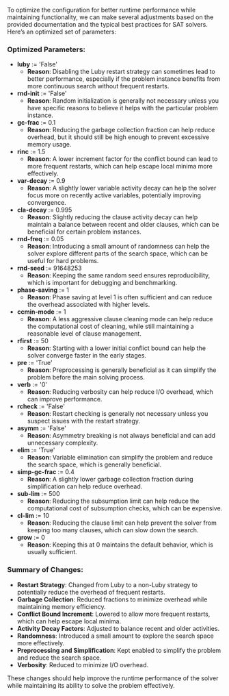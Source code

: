 To optimize the configuration for better runtime performance while maintaining functionality, we can make several adjustments based on the provided documentation and the typical best practices for SAT solvers. Here’s an optimized set of parameters:

### Optimized Parameters:
- **luby** := 'False'  
  - **Reason**: Disabling the Luby restart strategy can sometimes lead to better performance, especially if the problem instance benefits from more continuous search without frequent restarts.
- **rnd-init** := 'False'  
  - **Reason**: Random initialization is generally not necessary unless you have specific reasons to believe it helps with the particular problem instance.
- **gc-frac** := 0.1  
  - **Reason**: Reducing the garbage collection fraction can help reduce overhead, but it should still be high enough to prevent excessive memory usage.
- **rinc** := 1.5  
  - **Reason**: A lower increment factor for the conflict bound can lead to more frequent restarts, which can help escape local minima more effectively.
- **var-decay** := 0.9  
  - **Reason**: A slightly lower variable activity decay can help the solver focus more on recently active variables, potentially improving convergence.
- **cla-decay** := 0.995  
  - **Reason**: Slightly reducing the clause activity decay can help maintain a balance between recent and older clauses, which can be beneficial for certain problem instances.
- **rnd-freq** := 0.05  
  - **Reason**: Introducing a small amount of randomness can help the solver explore different parts of the search space, which can be useful for hard problems.
- **rnd-seed** := 91648253  
  - **Reason**: Keeping the same random seed ensures reproducibility, which is important for debugging and benchmarking.
- **phase-saving** := 1  
  - **Reason**: Phase saving at level 1 is often sufficient and can reduce the overhead associated with higher levels.
- **ccmin-mode** := 1  
  - **Reason**: A less aggressive clause cleaning mode can help reduce the computational cost of cleaning, while still maintaining a reasonable level of clause management.
- **rfirst** := 50  
  - **Reason**: Starting with a lower initial conflict bound can help the solver converge faster in the early stages.
- **pre** := 'True'  
  - **Reason**: Preprocessing is generally beneficial as it can simplify the problem before the main solving process.
- **verb** := '0'  
  - **Reason**: Reducing verbosity can help reduce I/O overhead, which can improve performance.
- **rcheck** := 'False'  
  - **Reason**: Restart checking is generally not necessary unless you suspect issues with the restart strategy.
- **asymm** := 'False'  
  - **Reason**: Asymmetry breaking is not always beneficial and can add unnecessary complexity.
- **elim** := 'True'  
  - **Reason**: Variable elimination can simplify the problem and reduce the search space, which is generally beneficial.
- **simp-gc-frac** := 0.4  
  - **Reason**: A slightly lower garbage collection fraction during simplification can help reduce overhead.
- **sub-lim** := 500  
  - **Reason**: Reducing the subsumption limit can help reduce the computational cost of subsumption checks, which can be expensive.
- **cl-lim** := 10  
  - **Reason**: Reducing the clause limit can help prevent the solver from keeping too many clauses, which can slow down the search.
- **grow** := 0  
  - **Reason**: Keeping this at 0 maintains the default behavior, which is usually sufficient.

### Summary of Changes:
- **Restart Strategy**: Changed from Luby to a non-Luby strategy to potentially reduce the overhead of frequent restarts.
- **Garbage Collection**: Reduced fractions to minimize overhead while maintaining memory efficiency.
- **Conflict Bound Increment**: Lowered to allow more frequent restarts, which can help escape local minima.
- **Activity Decay Factors**: Adjusted to balance recent and older activities.
- **Randomness**: Introduced a small amount to explore the search space more effectively.
- **Preprocessing and Simplification**: Kept enabled to simplify the problem and reduce the search space.
- **Verbosity**: Reduced to minimize I/O overhead.

These changes should help improve the runtime performance of the solver while maintaining its ability to solve the problem effectively.